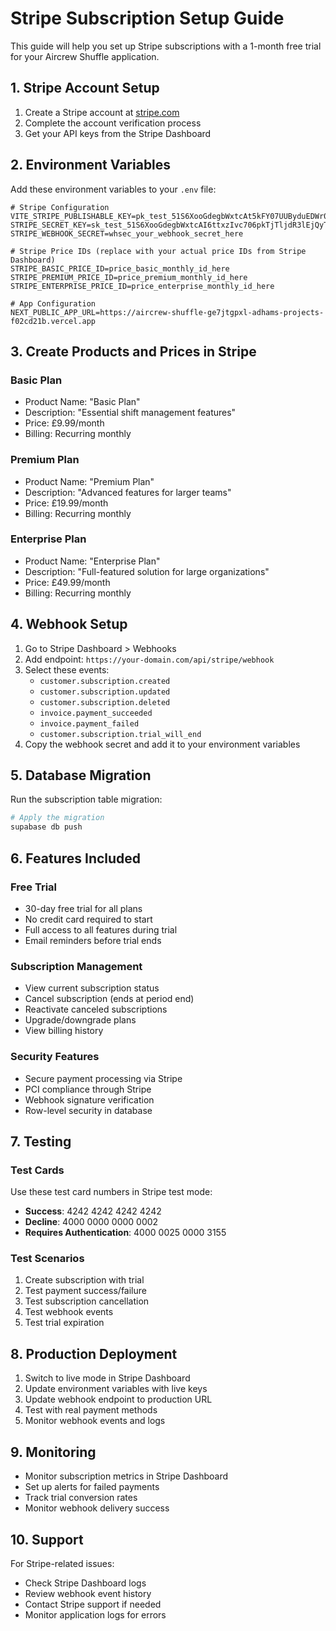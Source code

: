 # Stripe Subscription Setup Guide

This guide will help you set up Stripe subscriptions with a 1-month free trial for your Aircrew Shuffle application.

## 1. Stripe Account Setup

1. Create a Stripe account at [stripe.com](https://stripe.com)
2. Complete the account verification process
3. Get your API keys from the Stripe Dashboard

## 2. Environment Variables

Add these environment variables to your `.env` file:

```env
# Stripe Configuration
VITE_STRIPE_PUBLISHABLE_KEY=pk_test_51S6XooGdegbWxtcAt5kFY07UUByduEDWr0qRIKd2klrO4kyrlI8neVS595nJzvaFy661QQZzE1O84BSjXu460IcF00TfTspX5G
STRIPE_SECRET_KEY=sk_test_51S6XooGdegbWxtcAI6ttxzIvc706pkTjTljdR3lEjQyTF49kgr00CuJk8XyPdXfK4YegqbmLQ3UZHzAzQM2AIylC00vCD8rVBf
STRIPE_WEBHOOK_SECRET=whsec_your_webhook_secret_here

# Stripe Price IDs (replace with your actual price IDs from Stripe Dashboard)
STRIPE_BASIC_PRICE_ID=price_basic_monthly_id_here
STRIPE_PREMIUM_PRICE_ID=price_premium_monthly_id_here
STRIPE_ENTERPRISE_PRICE_ID=price_enterprise_monthly_id_here

# App Configuration
NEXT_PUBLIC_APP_URL=https://aircrew-shuffle-ge7jtgpxl-adhams-projects-f02cd21b.vercel.app
```

## 3. Create Products and Prices in Stripe

### Basic Plan
- Product Name: "Basic Plan"
- Description: "Essential shift management features"
- Price: £9.99/month
- Billing: Recurring monthly

### Premium Plan
- Product Name: "Premium Plan" 
- Description: "Advanced features for larger teams"
- Price: £19.99/month
- Billing: Recurring monthly

### Enterprise Plan
- Product Name: "Enterprise Plan"
- Description: "Full-featured solution for large organizations"
- Price: £49.99/month
- Billing: Recurring monthly

## 4. Webhook Setup

1. Go to Stripe Dashboard > Webhooks
2. Add endpoint: `https://your-domain.com/api/stripe/webhook`
3. Select these events:
   - `customer.subscription.created`
   - `customer.subscription.updated`
   - `customer.subscription.deleted`
   - `invoice.payment_succeeded`
   - `invoice.payment_failed`
   - `customer.subscription.trial_will_end`
4. Copy the webhook secret and add it to your environment variables

## 5. Database Migration

Run the subscription table migration:

```bash
# Apply the migration
supabase db push
```

## 6. Features Included

### Free Trial
- 30-day free trial for all plans
- No credit card required to start
- Full access to all features during trial
- Email reminders before trial ends

### Subscription Management
- View current subscription status
- Cancel subscription (ends at period end)
- Reactivate canceled subscriptions
- Upgrade/downgrade plans
- View billing history

### Security Features
- Secure payment processing via Stripe
- PCI compliance through Stripe
- Webhook signature verification
- Row-level security in database

## 7. Testing

### Test Cards
Use these test card numbers in Stripe test mode:

- **Success**: 4242 4242 4242 4242
- **Decline**: 4000 0000 0000 0002
- **Requires Authentication**: 4000 0025 0000 3155

### Test Scenarios
1. Create subscription with trial
2. Test payment success/failure
3. Test subscription cancellation
4. Test webhook events
5. Test trial expiration

## 8. Production Deployment

1. Switch to live mode in Stripe Dashboard
2. Update environment variables with live keys
3. Update webhook endpoint to production URL
4. Test with real payment methods
5. Monitor webhook events and logs

## 9. Monitoring

- Monitor subscription metrics in Stripe Dashboard
- Set up alerts for failed payments
- Track trial conversion rates
- Monitor webhook delivery success

## 10. Support

For Stripe-related issues:
- Check Stripe Dashboard logs
- Review webhook event history
- Contact Stripe support if needed
- Monitor application logs for errors

